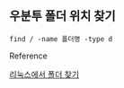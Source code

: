 ## 우분투 폴더 위치 찾기

`find / -name 폴더명 -type d`

Reference

[리눅스에서 폴더 찾기](https://zetawiki.com/wiki/%EB%A6%AC%EB%88%85%EC%8A%A4%EC%97%90%EC%84%9C_%ED%8F%B4%EB%8D%94_%EC%B0%BE%EA%B8%B0)
